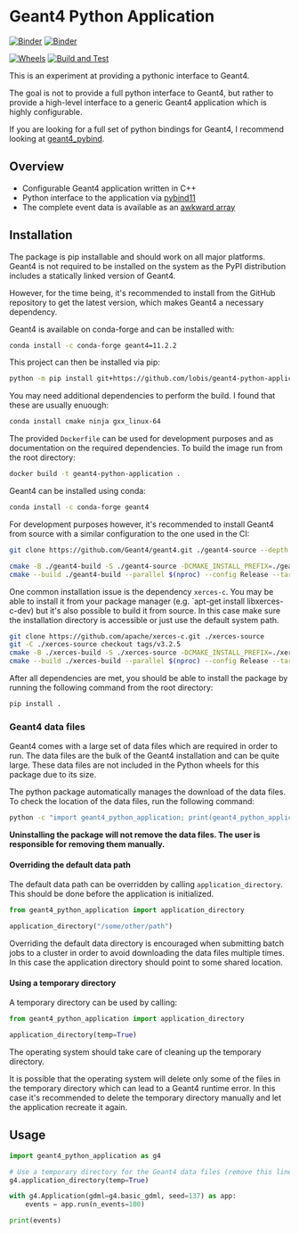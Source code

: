 # Geant4 Python Application

[![Binder](https://mybinder.org/badge_logo.svg)](https://mybinder.org/v2/gh/lobis/geant4-python-application/HEAD?labpath=attenuation.ipynb)
[![Binder](https://binderhub.ssl-hep.org/badge_logo.svg)](https://binderhub.ssl-hep.org/v2/gh/lobis/geant4-python-application/HEAD?labpath=attenuation.ipynb)

[![Wheels](https://github.com/lobis/geant4-python-application/actions/workflows/wheels.yaml/badge.svg)](https://github.com/lobis/geant4-python-application/actions/workflows/wheels.yaml)
[![Build and Test](https://github.com/lobis/geant4-python-application/actions/workflows/build-test.yaml/badge.svg)](https://github.com/lobis/geant4-python-application/actions/workflows/test.yaml)

This is an experiment at providing a pythonic interface to Geant4.

The goal is not to provide a full python interface to Geant4, but rather to
provide a high-level interface to a generic Geant4 application which is highly
configurable.

If you are looking for a full set of python bindings for Geant4, I recommend
looking at [geant4_pybind](https://github.com/HaarigerHarald/geant4_pybind).

## Overview

- Configurable Geant4 application written in C++
- Python interface to the application via
  [pybind11](https://github.com/pybind/pybind11)
- The complete event data is available as an
  [awkward array](https://github.com/scikit-hep/awkward)

## Installation

The package is pip installable and should work on all major platforms. Geant4 is
not required to be installed on the system as the PyPI distribution includes a
statically linked version of Geant4.

However, for the time being, it's recommended to install from the GitHub
repository to get the latest version, which makes Geant4 a necessary dependency.

Geant4 is available on conda-forge and can be installed with:

```bash
conda install -c conda-forge geant4=11.2.2
```

This project can then be installed via pip:

```bash
python -m pip install git+https://github.com/lobis/geant4-python-application
```

You may need additional dependencies to perform the build. I found that these are usually enuough:

```bash
conda install cmake ninja gxx_linux-64
```

The provided `Dockerfile` can be used for development purposes and as
documentation on the required dependencies. To build the image run from the root
directory:

```bash
docker build -t geant4-python-application .
```

Geant4 can be installed using conda:

```bash
conda install -c conda-forge geant4
```

For development purposes however, it's recommended to install Geant4 from source
with a similar configuration to the one used in the CI:

```bash
git clone https://github.com/Geant4/geant4.git ./geant4-source --depth 1 --branch v11.2.2

cmake -B ./geant4-build -S ./geant4-source -DCMAKE_INSTALL_PREFIX=./geant4-install -DCMAKE_BUILD_TYPE=Release -DCMAKE_CXX_STANDARD=17 -DGEANT4_USE_GDML=ON -DGEANT4_INSTALL_EXAMPLES=OFF -DGEANT4_INSTALL_DATA=OFF -DGEANT4_BUILD_TLS_MODEL=global-dynamic -DBUILD_STATIC_LIBS=ON -DBUILD_SHARED_LIBS=OFF -DCMAKE_CXX_FLAGS=-fPIC -DCMAKE_C_FLAGS=-fPIC -DGEANT4_USE_SYSTEM_EXPAT=OFF
cmake --build ./geant4-build --parallel $(nproc) --config Release --target install
```

One common installation issue is the dependency `xerces-c`. You may be able to
install it from your package manager (e.g. `apt-get install libxerces-c-dev) but
it's also possible to build it from source. In this case make sure the
installation directory is accessible or just use the default system path.

```bash
git clone https://github.com/apache/xerces-c.git ./xerces-source
git -C ./xerces-source checkout tags/v3.2.5
cmake -B ./xerces-build -S ./xerces-source -DCMAKE_INSTALL_PREFIX=./xerces-install  -DCMAKE_BUILD_TYPE=Release -DCMAKE_CXX_STANDARD=17 -DBUILD_SHARED_LIBS=OFF -DCMAKE_CXX_FLAGS=-fPIC -DCMAKE_C_FLAGS=-fPIC -Dnetwork-accessor=socket -Dtranscoder=iconv
cmake --build ./xerces-build --parallel $(nproc) --config Release --target install
```

After all dependencies are met, you should be able to install the package by
running the following command from the root directory:

```bash
pip install .
```

### Geant4 data files

Geant4 comes with a large set of data files which are required in order to run.
The data files are the bulk of the Geant4 installation and can be quite large.
These data files are not included in the Python wheels for this package due to
its size.

The python package automatically manages the download of the data files. To
check the location of the data files, run the following command:

```bash
python -c "import geant4_python_application; print(geant4_python_application.get_data_path())"
```

**Uninstalling the package will not remove the data files. The user is
responsible for removing them manually.**

#### Overriding the default data path

The default data path can be overridden by calling `application_directory`. This
should be done before the application is initialized.

```python
from geant4_python_application import application_directory

application_directory("/some/other/path")
```

Overriding the default data directory is encouraged when submitting batch jobs
to a cluster in order to avoid downloading the data files multiple times. In
this case the application directory should point to some shared location.

#### Using a temporary directory

A temporary directory can be used by calling:

```python
from geant4_python_application import application_directory

application_directory(temp=True)
```

The operating system should take care of cleaning up the temporary directory.

It is possible that the operating system will delete only some of the files in
the temporary directory which can lead to a Geant4 runtime error. In this case
it's recommended to delete the temporary directory manually and let the
application recreate it again.

## Usage

```python
import geant4_python_application as g4

# Use a temporary directory for the Geant4 data files (remove this line to use the default location)
g4.application_directory(temp=True)

with g4.Application(gdml=g4.basic_gdml, seed=137) as app:
    events = app.run(n_events=100)

print(events)
```
